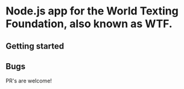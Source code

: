 # Node.js app for the World Texting Foundation, also known as WTF.

## Getting started

## Bugs
PR's are welcome!
